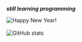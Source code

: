 ***still learning programming***

![Happy New Year!](https://media2.giphy.com/media/RbDKaczqWovIugyJmW/giphy.gif?cid=ecf05e4781xwp1nq8imrekp3gm17fke7r1whwa5idahnhhrq&rid=giphy.gif&ct=g)
<br>
<br>
![GitHub stats](https://github-readme-stats.vercel.app/api?username=zodplugin&hide=contribs,prs)
